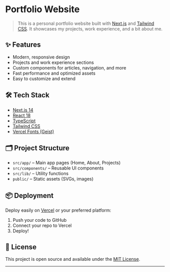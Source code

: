 
# Portfolio Website

>This is a personal portfolio website built with [Next.js](https://nextjs.org/) and [Tailwind CSS](https://tailwindcss.com/). It showcases my projects, work experience, and a bit about me.

## ✨ Features

- Modern, responsive design
- Projects and work experience sections
- Custom components for articles, navigation, and more
- Fast performance and optimized assets
- Easy to customize and extend

## 🛠 Tech Stack

- [Next.js 14](https://nextjs.org/)
- [React 18](https://react.dev/)
- [TypeScript](https://www.typescriptlang.org/)
- [Tailwind CSS](https://tailwindcss.com/)
- [Vercel Fonts (Geist)](https://vercel.com/font)

## 🗂 Project Structure

- `src/app/` – Main app pages (Home, About, Projects)
- `src/components/` – Reusable UI components
- `src/lib/` – Utility functions
- `public/` – Static assets (SVGs, images)

## 📦 Deployment

Deploy easily on [Vercel](https://vercel.com/) or your preferred platform:

1. Push your code to GitHub
2. Connect your repo to Vercel
3. Deploy!

## 📄 License

This project is open source and available under the [MIT License](LICENSE).

---